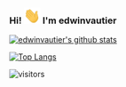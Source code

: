 ### Hi! <img src="https://raw.githubusercontent.com/parth-27/parth-27/master/Hi.gif" width="30px"> I'm edwinvautier


[![edwinvautier's github stats](https://github-readme-stats.vercel.app/api?username=edwinvautier&theme=radical&count_private=true&show_icons=true)](https://github.com/anuraghazra/github-readme-stats)

[![Top Langs](https://github-readme-stats.vercel.app/api/top-langs/?username=edwinvautier&layout=compact&theme=radical&hide=javascript,html)](https://github.com/anuraghazra/github-readme-stats)

![visitors](https://visitor-badge.glitch.me/badge?page_id=edwinvautier.edwinvautier)
